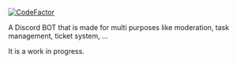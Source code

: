 [![CodeFactor](https://www.codefactor.io/repository/github/zorbeytorunoglu/multibot/badge)](https://www.codefactor.io/repository/github/zorbeytorunoglu/multibot)

A Discord BOT that is made for multi purposes like moderation, task management, ticket system, ...

It is a work in progress.